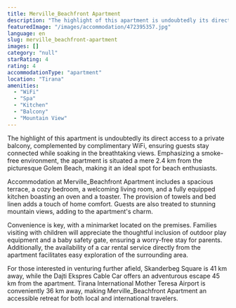 ```yaml
---
title: Merville_Beachfront Apartment
description: "The highlight of this apartment is undoubtedly its direct access to a private balcony, complemented by complimentary WiFi, ensuring guests stay connec..."
featuredImage: "/images/accommodation/472395357.jpg"
language: en
slug: merville_beachfront-apartment
images: []
category: "null"
starRating: 4
rating: 4
accommodationType: "apartment"
location: "Tirana"
amenities:
  - "WiFi"
  - "Spa"
  - "Kitchen"
  - "Balcony"
  - "Mountain View"
---
```


The highlight of this apartment is undoubtedly its direct access to a private balcony, complemented by complimentary WiFi, ensuring guests stay connected while soaking in the breathtaking views. Emphasizing a smoke-free environment, the apartment is situated a mere 2.4 km from the picturesque Golem Beach, making it an ideal spot for beach enthusiasts.

Accommodation at Merville_Beachfront Apartment includes a spacious terrace, a cozy bedroom, a welcoming living room, and a fully equipped kitchen boasting an oven and a toaster. The provision of towels and bed linen adds a touch of home comfort. Guests are also treated to stunning mountain views, adding to the apartment's charm.

Convenience is key, with a minimarket located on the premises. Families visiting with children will appreciate the thoughtful inclusion of outdoor play equipment and a baby safety gate, ensuring a worry-free stay for parents. Additionally, the availability of a car rental service directly from the apartment facilitates easy exploration of the surrounding area.

For those interested in venturing further afield, Skanderbeg Square is 41 km away, while the Dajti Ekspres Cable Car offers an adventurous escape 45 km from the apartment. Tirana International Mother Teresa Airport is conveniently 36 km away, making Merville_Beachfront Apartment an accessible retreat for both local and international travelers.

